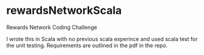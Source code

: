 # rewardsNetworkScala
Rewards Network Coding Challenge 

I wrote this in Scala with no previous scala experince and used scala test for the unit testing. Requirements are outlined in the pdf in the repo.
